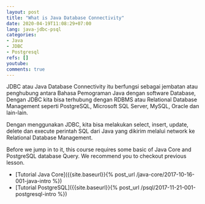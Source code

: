 ```yaml
---
layout: post
title: "What is Java Database Connectivity"
date: 2020-04-19T11:08:29+07:00
lang: java-jdbc-psql
categories:
- Java
- JDBC
- Postgresql 
refs: []
youtube: 
comments: true
---
```


JDBC atau Java Database Connectivity itu berfungsi sebagai jembatan atau penghubung antara Bahasa Pemograman Java dengan software Database, Dengan JDBC kita bisa terhubung dengan RDBMS atau Relational Database Management seperti PostgreSQL, Microsoft SQL Server, MySQL, Oracle dan lain-lain.

Dengan menggunakan JDBC, kita bisa melakukan select, insert, update, delete dan execute perintah SQL dari Java yang dikirim melalui network ke Relational Database Management.

Before we jump in to it, this course requires some basic of Java Core and PostgreSQL database Query. We recommend you to checkout previous lesson.

- [Tutorial Java Core]({{site.baseurl}}{% post_url /java-core/2017-10-16-001-java-intro %})
- [Tutorial PostgreSQL]({{site.baseurl}}{% post_url /psql/2017-11-21-001-postgresql-intro %})